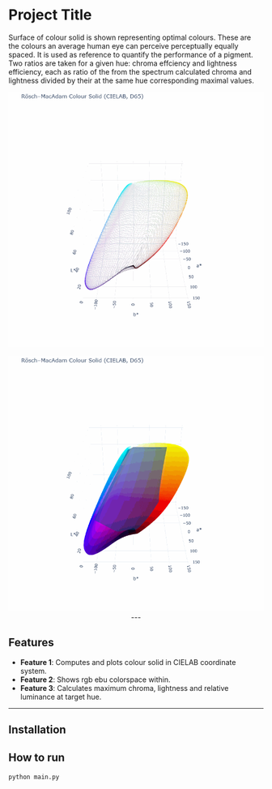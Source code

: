 # Project Title

Surface of colour solid is shown representing optimal colours. These are the colours an average human eye can perceive perceptually equally spaced.
It is used as reference to quantify the performance of a pigment. Two ratios are taken for a given hue: chroma effciency and lightness efficiency,
each as ratio of the from the spectrum calculated chroma and lightness divided by their at the same hue corresponding maximal values.

<p align="center">
  <img
    src="GIF/rosch_macadam_colour_solid_rotation_opacity01_inf.gif"
    alt="MacAdam Color Solid Rotation Demo"
    style="max-width: 100%; height: auto; width: 800px;">
  
  <p align="center">
  <img
    src="GIF/rosch_macadam_colour_solid_rotation_rgbebu_inf.gif"
    alt="MacAdam Color Solid and RGB-EBU"
    style="max-width: 100%; height: auto; width: 800px;">
---

## Features
- **Feature 1**: Computes and plots colour solid in CIELAB coordinate system.
- **Feature 2**: Shows rgb ebu colorspace within.
- **Feature 3**: Calculates maximum chroma, lightness and relative luminance at target hue.

---

## Installation

## How to run
```bash
python main.py
